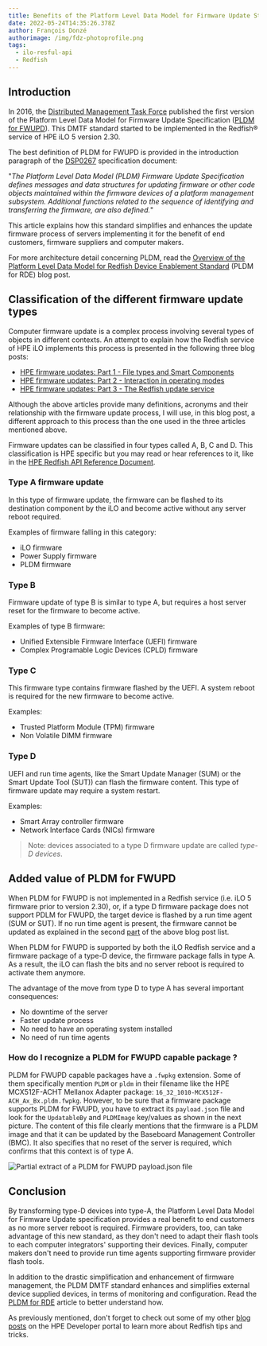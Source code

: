 ```yaml
---
title: Benefits of the Platform Level Data Model for Firmware Update Standard
date: 2022-05-24T14:35:26.378Z
author: François Donzé
authorimage: /img/fdz-photoprofile.png
tags:
  - ilo-resful-api
  - Redfish
---
```

## Introduction

In 2016, the [Distributed Management Task Force](https://dmtf.org) published the first version of the Platform Level Data Model for Firmware Update Specification ([PLDM for FWUPD](https://www.dmtf.org/dsp/DSP0267)). This DMTF standard started to be implemented in the Redfish® service of HPE iLO 5 version 2.30.

The best definition of PLDM for FWUPD is provided in the introduction paragraph of the [DSP0267](https://www.dmtf.org/sites/default/files/standards/documents/DSP0267_1.1.0.pdf) specification document:

"*The Platform Level Data Model (PLDM) Firmware Update Specification defines messages and data structures for updating firmware or other code objects maintained within the firmware devices of a platform management subsystem. Additional functions related to the sequence of identifying and transferring the firmware, are also defined.*"

This article explains how this standard simplifies and enhances the update firmware process of servers implementing it for the benefit of end customers, firmware suppliers and computer makers.

For more architecture detail concerning PLDM, read the [Overview of the Platform Level Data Model for Redfish Device Enablement Standard](https://developer.hpe.com/blog/overview-of-the-platform-level-data-model-for-redfish%C2%AE-device-enablement-standard/) (PLDM for RDE) blog post.

## Classification of the different firmware update types

Computer firmware update is a complex process involving several types of objects in different contexts. An attempt to explain how the Redfish service of HPE iLO implements this process is presented in the following three blog posts:

* [HPE firmware updates: Part 1 - File types and Smart Components](https://developer.hpe.com/blog/hpe-firmware-updates-part-3-the-redfish-update-service/)
* [HPE firmware updates: Part 2 - Interaction in operating modes](https://developer.hpe.com/blog/hpe-firmware-updates-part-2-interaction-in-operating-modes/)
* [HPE firmware updates: Part 3 - The Redfish update service](https://developer.hpe.com/blog/hpe-firmware-updates-part-3-the-redfish-update-service/)

Although the above articles provide many definitions, acronyms and their relationship with the firmware update process, I will use, in this blog post, a different approach to this process than the one used in the three articles mentioned above.

Firmware updates can be classified in four types called A, B, C and D. This classification is HPE specific but you may read or hear references to it, like in the [HPE Redfish API Reference Document](https://hewlettpackard.github.io/ilo-rest-api-docs/ilo5/#configuration).

### Type A firmware update

In this type of firmware update, the firmware can be flashed to its destination component by the iLO and become active without any server reboot required.

Examples of firmware falling in this category:

* iLO firmware
* Power Supply firmware
* PLDM firmware

### Type B

Firmware update of type B is similar to type A, but requires a host server reset for the firmware to become active.

Examples of type B firmware:

* Unified Extensible Firmware Interface (UEFI) firmware
* Complex Programable Logic Devices (CPLD) firmware

### Type C

This firmware type contains firmware flashed by the UEFI. A system reboot is required for the new firmware to become active.

Examples:

* Trusted Platform Module (TPM) firmware
* Non Volatile DIMM firmware

### Type D

UEFI and run time agents, like the Smart Update Manager (SUM) or the Smart Update Tool (SUT)) can flash the firmware content. This type of firmware update may require a system restart.

Examples:

* Smart Array controller firmware
* Network Interface Cards (NICs) firmware

> Note: devices associated to a type D firmware update are called *type-D devices*.

## Added value of PLDM for FWUPD

When PLDM for FWUPD is not implemented in a Redfish service (i.e. iLO 5 firmware prior to version 2.30), or, if a type D firmware package does not support PDLM for FWUPD, the target device is flashed by a run time agent (SUM or SUT). If no run time agent is present, the firmware cannot be updated as explained in the second  [part](https://developer.hpe.com/blog/hpe-firmware-updates-part-2-interaction-in-operating-modes/) of the above blog post list.

When PLDM for FWUPD is supported by both the iLO Redfish service and a firmware package of a type-D device, the firmware package falls in type A. As a result, the iLO can flash the bits and no server reboot is required to activate them anymore.

The advantage of the move from type D to type A has several important consequences:

* No downtime of the server
* Faster update process
* No need to have an operating system installed
* No need of run time agents

### How do I recognize a PLDM for FWUPD capable package ?

PLDM for FWUPD capable packages have a `.fwpkg` extension. Some of them specifically mention `PLDM` or `pldm` in their filename like the HPE MCX512F-ACHT Mellanox Adapter package:  `16_32_1010-MCX512F-ACH_Ax_Bx.pldm.fwpkg`. However, to be sure that a firmware package supports PLDM for FWUPD, you have to extract its `payload.json` file and look for the `UpdatableBy` and `PLDMImage` key/values as shown in the next picture. The content of this file clearly mentions that the firmware is a PLDM image and that it can be updated by the Baseboard Management Controller (BMC). It also specifies that no reset of the server is required, which confirms that this context is of type A.

![Partial extract of a PLDM for FWUPD payload.json file](/img/payloadofpldmimage.png "Partial extract of a PLDM for FWUPD payload.json file")

## Conclusion

By  transforming type-D devices into type-A, the Platform Level Data Model for Firmware Update specification provides a real benefit to end customers as no more server reboot is required. Firmware providers, too, can take advantage of this new standard, as they don't need to adapt their flash tools to each computer integrators' supporting their devices. Finally, computer makers don't need to provide run time agents supporting firmware provider flash tools.

In addition to the drastic simplification and enhancement of firmware management, the PLDM DMTF standard enhances and simplifies external device supplied devices, in terms of monitoring and configuration. Read the [PLDM for RDE](https://developer.hpe.com/blog/overview-of-the-platform-level-data-model-for-redfish®-device-enablement-standard) article to better understand how.

As previously mentioned, don't forget to check out some of my other [blog posts](https://developer.hpe.com/search/?term=donze) on the HPE Developer portal to learn more about Redfish tips and tricks.